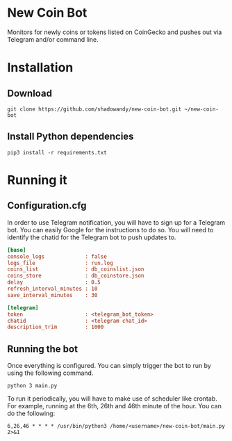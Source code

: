 # New Coin Bot

Monitors for newly coins or tokens listed on CoinGecko and pushes out via Telegram and/or command line.

# Installation

## Download

```
git clone https://github.com/shadowandy/new-coin-bot.git ~/new-coin-bot
```

## Install Python dependencies

```
pip3 install -r requirements.txt
```

# Running it

## Configuration.cfg

In order to use Telegram notification, you will have to sign up for a Telegram bot. You can easily Google for the instructions to do so. You will need to identify the chatid for the Telegram bot to push updates to.

```cfg
[base]
console_logs             : false
logs_file                : run.log
coins_list               : db_coinslist.json
coins_store              : db_coinstore.json
delay                    : 0.5
refresh_interval_minutes : 10
save_interval_minutes    : 30

[telegram]
token                    : <telegram_bot_token>
chatid                   : <telegram chat_id>
description_trim         : 1000
```

## Running the bot

Once everything is configured. You can simply trigger the bot to run by using the following command.

```
python 3 main.py
```

To run it periodically, you will have to make use of scheduler like crontab. For example, running at the 6th, 26th and 46th minute of the hour. You can do the following:

```
6,26,46 * * * * /usr/bin/python3 /home/<username>/new-coin-bot/main.py 2>&1
```
